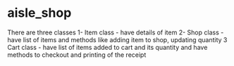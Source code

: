 # aisle_shop

There are three classes
1- Item class -  have details of item
2- Shop class - have list of items and methods like adding item to shop, updating quantity
3  Cart class -  have list of items added to cart and its quantity and have methods to checkout and printing of the receipt


